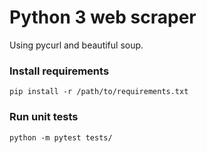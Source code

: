 # Python 3 web scraper 

Using pycurl and beautiful soup. 


### Install requirements
```pip install -r /path/to/requirements.txt```

### Run unit tests
```python -m pytest tests/```
